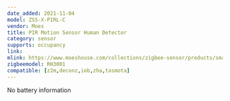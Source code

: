 ```yaml
---
date_added: 2021-11-04
model: ZSS-X-PIRL-C
vendor: Moes
title: PIR Motion Sensor Human Detector
category: sensor
supports: occupancy
link: 
mlink: https://www.moeshouse.com/collections/zigbee-sensor/products/smart-zigbee-pir-motion-sensor-human-sensor-detector
zigbeemodel: RH3001
compatible: [z2m,deconz,iob,zha,tasmota]
---
```

No battery information
